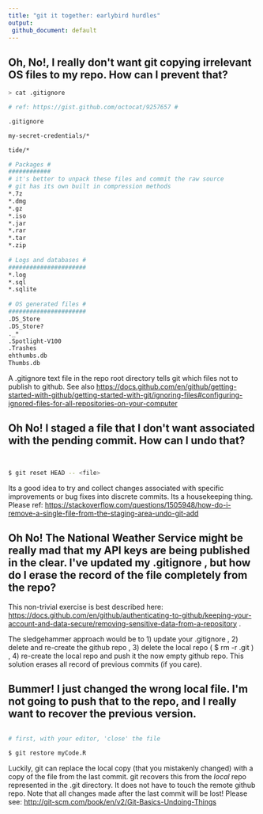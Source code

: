 ```yaml
---
title: "git it together: earlybird hurdles"
output: 
 github_document: default
---
```


## Oh, No!, I really don't want git copying irrelevant OS files to my repo. How can I prevent that?

```bash
> cat .gitignore

# ref: https://gist.github.com/octocat/9257657 #

.gitignore

my-secret-credentials/*

tide/*

# Packages #
############
# it's better to unpack these files and commit the raw source
# git has its own built in compression methods
*.7z
*.dmg
*.gz
*.iso
*.jar
*.rar
*.tar
*.zip
 
# Logs and databases #
######################
*.log
*.sql
*.sqlite
 
# OS generated files #
######################
.DS_Store
.DS_Store?
._*
.Spotlight-V100
.Trashes
ehthumbs.db
Thumbs.db

```


A .gitignore text file in the repo root directory tells git which files not to publish to github. See also https://docs.github.com/en/github/getting-started-with-github/getting-started-with-git/ignoring-files#configuring-ignored-files-for-all-repositories-on-your-computer 


## Oh No! I staged a file that I don't want associated with the pending commit. How can I undo that?

```bash


$ git reset HEAD -- <file>


```

Its a good idea to try and collect changes associated with specific improvements or bug fixes into discrete commits. Its a housekeeping thing. Please ref: https://stackoverflow.com/questions/1505948/how-do-i-remove-a-single-file-from-the-staging-area-undo-git-add




## Oh No! The National Weather Service might be really mad that my API keys are being published in the clear. I've updated my .gitignore , but how do I erase the record of the file completely from the repo?

This non-trivial exercise is best described here: https://docs.github.com/en/github/authenticating-to-github/keeping-your-account-and-data-secure/removing-sensitive-data-from-a-repository .

The sledgehammer approach would be to 1) update your .gitignore , 2) delete and re-create the github repo , 3) delete the local repo ( $ rm -r .git ) , 4) re-create the local repo and push it the now empty github repo. This solution erases all record of previous commits (if you care).



## Bummer! I just changed the wrong local file. I'm not going to push that to the repo, and I really want to recover the previous version.

```bash

# first, with your editor, 'close' the file

$ git restore myCode.R


```

Luckily, git can replace the local copy (that you mistakenly changed) with a copy of the file from the last commit. git recovers this from the *local* repo represented in the .git directory. It does not have to touch the remote github repo. Note that all changes made after the last commit will be lost! Please see: http://git-scm.com/book/en/v2/Git-Basics-Undoing-Things 






